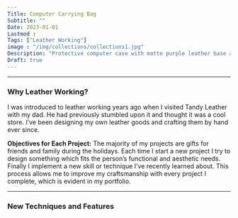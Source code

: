 ```yaml
---
Title: Computer Carrying Bag
Subtitle: ""
Date: 2023-01-01
Lastmod : 
Tags: ["Leather Working"]
image : "/img/collections/collections1.jpg"
Description: "Protective computer case with matte purple leather base and light tan accents."
Draft: true
---
```


--- 
### Why Leather Working?

I was introduced to leather working years ago when I visited Tandy Leather with my dad. He had previously stumbled upon it and thought it was a cool store. I’ve been designing my own leather goods and crafting them by hand ever since. 

**Objectives for Each Project:**
The majority of my projects are gifts for friends and family during the holidays. Each time I start a new project I try to design something which fits the person’s functional and aesthetic needs. Finally I implement a new skill or technique I’ve recently learned about. This process allows me to improve my craftsmanship with every project I complete, which is evident in my portfolio. 

--- 

### New Techniques and Features
